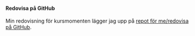 #### Redovisa på GitHub

Min redovisning för kursmomenten lägger jag upp på [repot för me/redovisa på GitHub](https://github.com/fridalindgren91/design.git).
